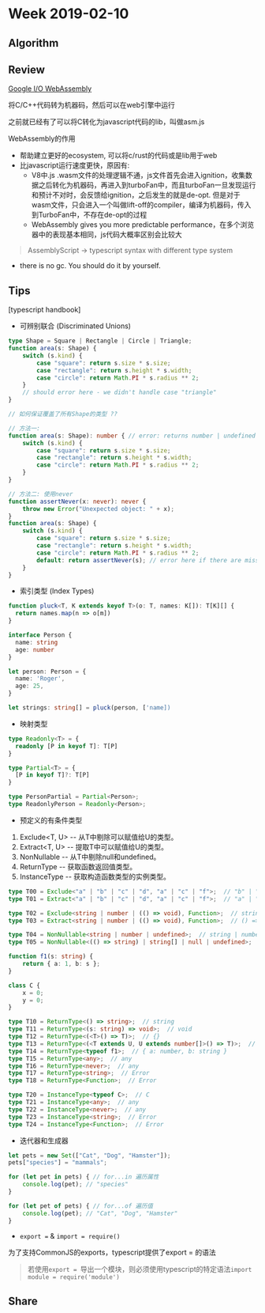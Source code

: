 # Week 2019-02-10

## Algorithm

## Review

[Google I/O WebAssembly](https://www.youtube.com/watch?v=njt-Qzw0mVY)

将C/C++代码转为机器码，然后可以在web引擎中运行

之前就已经有了可以将C转化为javascript代码的lib，叫做asm.js

WebAssembly的作用

- 帮助建立更好的ecosystem, 可以将c/rust的代码或是lib用于web
- 比javascript运行速度更快，原因有:
  - V8中.js .wasm文件的处理逻辑不通，js文件首先会进入ignition，收集数据之后转化为机器码，再进入到turboFan中，而且turboFan一旦发现运行和预计不对时，会反馈给ignition，之后发生的就是de-opt. 但是对于wasm文件，只会进入一个叫做lift-off的compiler，编译为机器码，传入到TurboFan中，不存在de-opt的过程
  - WebAssembly gives you more predictable performance，在多个浏览器中的表现基本相同，js代码大概率区别会比较大


> AssemblyScript -> typescript syntax with different type system

- there is no gc. You should do it by yourself.


## Tips

[typescript handbook]

- 可辨别联合 (Discriminated Unions)

```ts
type Shape = Square | Rectangle | Circle | Triangle;
function area(s: Shape) {
    switch (s.kind) {
        case "square": return s.size * s.size;
        case "rectangle": return s.height * s.width;
        case "circle": return Math.PI * s.radius ** 2;
    }
    // should error here - we didn't handle case "triangle"
}

// 如何保证覆盖了所有Shape的类型 ??

// 方法一:
function area(s: Shape): number { // error: returns number | undefined
    switch (s.kind) {
        case "square": return s.size * s.size;
        case "rectangle": return s.height * s.width;
        case "circle": return Math.PI * s.radius ** 2;
    }
}

// 方法二: 使用never
function assertNever(x: never): never {
    throw new Error("Unexpected object: " + x);
}
function area(s: Shape) {
    switch (s.kind) {
        case "square": return s.size * s.size;
        case "rectangle": return s.height * s.width;
        case "circle": return Math.PI * s.radius ** 2;
        default: return assertNever(s); // error here if there are missing cases
    }
}
```

- 索引类型 (Index Types)

```ts
function pluck<T, K extends keyof T>(o: T, names: K[]): T[K][] {
  return names.map(n => o[m])
}

interface Person {
  name: string
  age: number
}

let person: Person = {
  name: 'Roger',
  age: 25,
}

let strings: string[] = pluck(person, ['name])
```

- 映射类型

```ts
type Readonly<T> = {
  readonly [P in keyof T]: T[P]
}

type Partial<T> = {
  [P in keyof T]?: T[P]
}

type PersonPartial = Partial<Person>;
type ReadonlyPerson = Readonly<Person>;
```

- 预定义的有条件类型

1. Exclude<T, U> -- 从T中剔除可以赋值给U的类型。
2. Extract<T, U> -- 提取T中可以赋值给U的类型。
3. NonNullable<T> -- 从T中剔除null和undefined。
4. ReturnType<T> -- 获取函数返回值类型。
5. InstanceType<T> -- 获取构造函数类型的实例类型。

```ts
type T00 = Exclude<"a" | "b" | "c" | "d", "a" | "c" | "f">;  // "b" | "d"
type T01 = Extract<"a" | "b" | "c" | "d", "a" | "c" | "f">;  // "a" | "c"

type T02 = Exclude<string | number | (() => void), Function>;  // string | number
type T03 = Extract<string | number | (() => void), Function>;  // () => void

type T04 = NonNullable<string | number | undefined>;  // string | number
type T05 = NonNullable<(() => string) | string[] | null | undefined>;  // (() => string) | string[]

function f1(s: string) {
    return { a: 1, b: s };
}

class C {
    x = 0;
    y = 0;
}

type T10 = ReturnType<() => string>;  // string
type T11 = ReturnType<(s: string) => void>;  // void
type T12 = ReturnType<(<T>() => T)>;  // {}
type T13 = ReturnType<(<T extends U, U extends number[]>() => T)>;  // number[]
type T14 = ReturnType<typeof f1>;  // { a: number, b: string }
type T15 = ReturnType<any>;  // any
type T16 = ReturnType<never>;  // any
type T17 = ReturnType<string>;  // Error
type T18 = ReturnType<Function>;  // Error

type T20 = InstanceType<typeof C>;  // C
type T21 = InstanceType<any>;  // any
type T22 = InstanceType<never>;  // any
type T23 = InstanceType<string>;  // Error
type T24 = InstanceType<Function>;  // Error
```

- 迭代器和生成器

```ts
let pets = new Set(["Cat", "Dog", "Hamster"]);
pets["species"] = "mammals";

for (let pet in pets) { // for...in 遍历属性
    console.log(pet); // "species"
}

for (let pet of pets) { // for...of 遍历值
    console.log(pet); // "Cat", "Dog", "Hamster"
}
```

- `export =` & `import = require()` 

为了支持CommonJS的exports，typescript提供了export = 的语法
> 若使用`export = `导出一个模块，则必须使用typescript的特定语法`import module = require('module')`

## Share